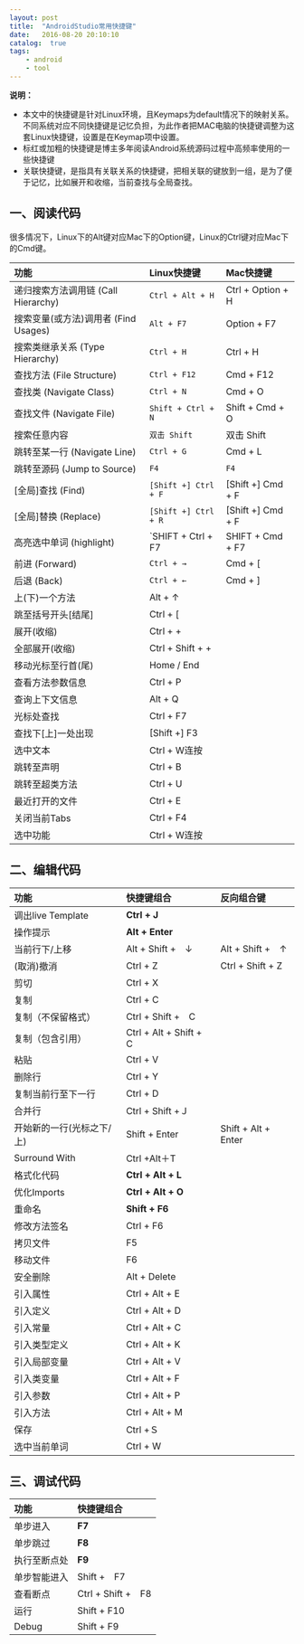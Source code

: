 ```yaml
---
layout: post
title:  "AndroidStudio常用快捷键"
date:   2016-08-20 20:10:10
catalog:  true
tags:
    - android
    - tool
---
```


**说明：**

- 本文中的快捷键是针对Linux环境，且Keymaps为default情况下的映射关系。不同系统对应不同快捷键是记忆负担，为此作者把MAC电脑的快捷键调整为这套Linux快捷键，设置是在Keymap项中设置。
- 标红或加粗的快捷键是博主多年阅读Android系统源码过程中高频率使用的一些快捷键
- 关联快捷键，是指具有关联关系的快捷键，把相关联的键放到一组，是为了便于记忆，比如展开和收缩，当前查找与全局查找。

## 一、阅读代码

很多情况下，Linux下的Alt键对应Mac下的Option键，Linux的Ctrl键对应Mac下的Cmd键。

|功能 |Linux快捷键|Mac快捷键|
| :--------   | :-----  |:-----  |
|递归搜索方法调用链 (Call Hierarchy) |`Ctrl + Alt + H`  | Ctrl + Option + H|
|搜索变量(或方法)调用者 (Find Usages)|`Alt + F7`        | Option + F7|
|搜索类继承关系 (Type Hierarchy)    |`Ctrl + H`        | Ctrl + H|
|查找方法 (File Structure)         |`Ctrl + F12`      | Cmd + F12|
|查找类 (Navigate Class)           |`Ctrl + N`        | Cmd + O|
|查找文件 (Navigate File)          |`Shift + Ctrl + N`| Shift + Cmd + O|
|搜索任意内容                       |`双击 Shift`       | 双击 Shift|
|跳转至某一行 (Navigate Line)       |`Ctrl + G`        | Cmd + L|
|跳转至源码 (Jump to Source)        |`F4`              |`F4`
|[全局]查找 (Find)                 |`[Shift +] Ctrl + F` |[Shift +] Cmd + F
|[全局]替换 (Replace)              |`[Shift +] Ctrl + R` |[Shift +] Cmd + F
|高亮选中单词 (highlight)           |`SHIFT + Ctrl + F7|SHIFT + Cmd + F7|
|前进 (Forward)                    |`Ctrl + →`|Cmd + [|
|后退 (Back)                       |`Ctrl + ←`|Cmd + ]|
|上(下)一个方法 |Alt + ↑   |
|跳至括号开头[结尾]|Ctrl + [ |
|展开(收缩)|Ctrl + +|
|全部展开(收缩)|Ctrl + Shift + +|
|移动光标至行首(尾)|Home / End|
|查看方法参数信息|Ctrl + P|
|查询上下文信息|Alt + Q|
|光标处查找 |  Ctrl + F7 |
|查找下[上]一处出现 |[Shift +] F3 |
|选中文本|Ctrl + W连按|
|跳转至声明|Ctrl + B|
|跳转至超类方法|Ctrl + U|
|最近打开的文件|Ctrl + E|
|关闭当前Tabs|Ctrl + F4|
|选中功能|Ctrl + W连按|

## 二、编辑代码

| 功能   |  快捷键组合 |反向组合键|
| :--------   | :-----  | :----  |
|调出live Template | **Ctrl + J** |
|操作提示 | **Alt + Enter** |
|当前行下/上移 | Alt + Shift +　↓ |Alt + Shift +　↑|
|(取消)撤消|Ctrl + Z| Ctrl + Shift + Z|
|剪切|Ctrl + X|
|复制| Ctrl + C|
|复制（不保留格式）| Ctrl + Shift +　C|
|复制（包含引用）| Ctrl + Alt + Shift +　C|
|粘贴|Ctrl + V|
|删除行|Ctrl + Y|
|复制当前行至下一行|Ctrl + D|
|合并行|Ctrl + Shift +Ｊ|
|开始新的一行(光标之下/上)|Shift + Enter| Shift + Alt + Enter|
|Surround With|Ctrl +Alt＋T|
|格式化代码|**Ctrl + Alt + L**|
|优化Imports|**Ctrl + Alt + O**|
|重命名|**Shift  + F6**|
|修改方法签名|Ctrl + F6|
|拷贝文件|F5|
|移动文件|F6|
|安全删除|Alt + Delete|
|引入属性|Ctrl + Alt + E|
|引入定义|Ctrl + Alt + D|
|引入常量|Ctrl + Alt + C|
|引入类型定义|Ctrl + Alt + K|
|引入局部变量|Ctrl + Alt + V|
|引入类变量|Ctrl + Alt + F|
|引入参数|Ctrl + Alt + P|
|引入方法|Ctrl + Alt + M|
|保存|Ctrl +Ｓ|
|选中当前单词|Ctrl + W|


## 三、调试代码

| 功能   |  快捷键组合        |
| :--------   | :-----  |
|单步进入|**F7**|
|单步跳过|**F8**|
|执行至断点处|**F9**|
|单步智能进入|Shift +　F7|
|查看断点|Ctrl + Shift +　F8|
|运行|Shift + F10|
|Debug| Shift + F9|
